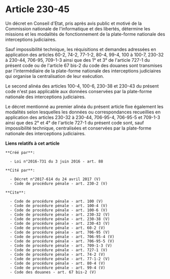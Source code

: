 # Article 230-45

Un décret en Conseil d'Etat, pris après avis public et motivé de la Commission nationale de l'informatique et des libertés,
détermine les missions et les modalités de fonctionnement de la plate-forme nationale des interceptions judiciaires. 

Sauf impossibilité technique, les réquisitions et demandes adressées en application des articles 60-2, 74-2, 77-1-2, 80-4,
99-4, 100 à 100-7, 230-32 à 230-44, 706-95, 709-1-3 ainsi que des 1° et 3° de l'article 727-1 du présent code ou de l'article
67 bis-2 du code des douanes sont transmises par l'intermédiaire de la plate-forme nationale des interceptions judiciaires
qui organise la centralisation de leur exécution. 

Le second alinéa des articles 100-4, 100-6, 230-38 et 230-43 du présent code n'est pas applicable aux données conservées par
la plate-forme nationale des interceptions judiciaires. 

Le décret mentionné au premier alinéa du présent article fixe également les modalités selon lesquelles les données ou
correspondances recueillies en application des articles 230-32 à 230-44, 706-95-4, 706-95-5 et 709-1-3 ainsi que des 2° et 4°
de l'article 727-1 du présent code sont, sauf impossibilité technique, centralisées et conservées par la plate-forme
nationale des interceptions judiciaires.

**Liens relatifs à cet article**

	**Créé par**:

	  - Loi n°2016-731 du 3 juin 2016 - art. 88

	**Cité par**:

	  - Décret n°2017-614 du 24 avril 2017 (V)
	  - Code de procédure pénale - art. 230-2 (V)

	**Cite**:

	  - Code de procédure pénale - art. 100 (V)
	  - Code de procédure pénale - art. 100-4 (V)
	  - Code de procédure pénale - art. 100-6 (V)
	  - Code de procédure pénale - art. 230-32 (V)
	  - Code de procédure pénale - art. 230-38 (V)
	  - Code de procédure pénale - art. 230-43 (V)
	  - Code de procédure pénale - art. 60-2 (V)
	  - Code de procédure pénale - art. 706-95 (V)
	  - Code de procédure pénale - art. 706-95-4 (V)
	  - Code de procédure pénale - art. 706-95-5 (V)
	  - Code de procédure pénale - art. 709-1-3 (V)
	  - Code de procédure pénale - art. 727-1 (V)
	  - Code de procédure pénale - art. 74-2 (V)
	  - Code de procédure pénale - art. 77-1-2 (V)
	  - Code de procédure pénale - art. 80-4 (V)
	  - Code de procédure pénale - art. 99-4 (V)
	  - Code des douanes - art. 67 bis-2 (V)

